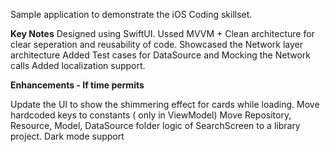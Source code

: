 Sample application to demonstrate the iOS Coding skillset.

**Key Notes**
Designed using SwiftUI.
Ussed MVVM + Clean architecture for clear seperation and reusability of code.
Showcased the Network layer architecture
Added Test cases for DataSource and Mocking the Network calls
Added localization support.


**Enhancements - If time permits**

Update the UI to show the shimmering effect for cards while loading.
Move hardcoded keys to constants ( only in ViewModel)
Move Repository, Resource, Model, DataSource folder logic of SearchScreen to a library project.
Dark mode support

